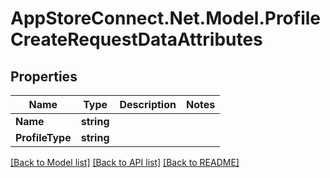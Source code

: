 # AppStoreConnect.Net.Model.ProfileCreateRequestDataAttributes

## Properties

Name | Type | Description | Notes
------------ | ------------- | ------------- | -------------
**Name** | **string** |  | 
**ProfileType** | **string** |  | 

[[Back to Model list]](../README.md#documentation-for-models) [[Back to API list]](../README.md#documentation-for-api-endpoints) [[Back to README]](../README.md)

